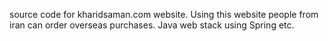 source code for kharidsaman.com website. Using this website people from iran can order overseas purchases.
Java web stack using Spring etc.